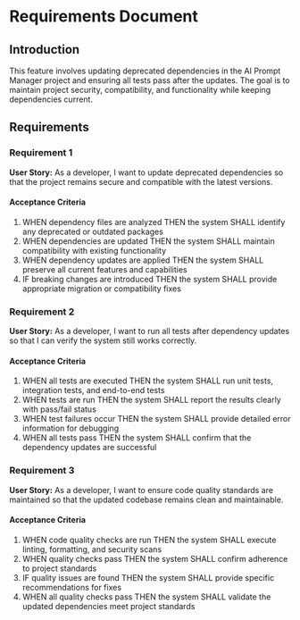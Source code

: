 # Requirements Document

## Introduction

This feature involves updating deprecated dependencies in the AI Prompt Manager project and ensuring all tests pass after the updates. The goal is to maintain project security, compatibility, and functionality while keeping dependencies current.

## Requirements

### Requirement 1

**User Story:** As a developer, I want to update deprecated dependencies so that the project remains secure and compatible with the latest versions.

#### Acceptance Criteria

1. WHEN dependency files are analyzed THEN the system SHALL identify any deprecated or outdated packages
2. WHEN dependencies are updated THEN the system SHALL maintain compatibility with existing functionality
3. WHEN dependency updates are applied THEN the system SHALL preserve all current features and capabilities
4. IF breaking changes are introduced THEN the system SHALL provide appropriate migration or compatibility fixes

### Requirement 2

**User Story:** As a developer, I want to run all tests after dependency updates so that I can verify the system still works correctly.

#### Acceptance Criteria

1. WHEN all tests are executed THEN the system SHALL run unit tests, integration tests, and end-to-end tests
2. WHEN tests are run THEN the system SHALL report the results clearly with pass/fail status
3. WHEN test failures occur THEN the system SHALL provide detailed error information for debugging
4. WHEN all tests pass THEN the system SHALL confirm that the dependency updates are successful

### Requirement 3

**User Story:** As a developer, I want to ensure code quality standards are maintained so that the updated codebase remains clean and maintainable.

#### Acceptance Criteria

1. WHEN code quality checks are run THEN the system SHALL execute linting, formatting, and security scans
2. WHEN quality checks pass THEN the system SHALL confirm adherence to project standards
3. IF quality issues are found THEN the system SHALL provide specific recommendations for fixes
4. WHEN all quality checks pass THEN the system SHALL validate the updated dependencies meet project standards